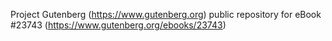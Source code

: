 Project Gutenberg (https://www.gutenberg.org) public repository for eBook #23743 (https://www.gutenberg.org/ebooks/23743)
